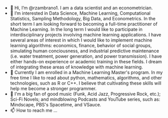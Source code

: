 - 👋 Hi, I’m @rzambrano1. I am a data scientist and an econometrician.
- 👀 I’m interested in Data Science, Machine Learning, Computational Statistics, Sampling Methodology, Big Data, and Econometrics. 
     In the short term I am looking forward to becoming a full-time practitioner of Machine Learning.
     In the long term I would like to participate in interdisciplinary projects involving machine learning applications. I have several areas of interest in which I would like to implement machine learning algorithms: economics, finance, behavior of social groups, simulating human conciousness, and industrial predictive maintenance (i.e. water treatment, power generation, and power transmission). I have either hands-on experience or academic training in these fields. I dream of integrating these areas of knowledge with machine learning.
- 🌱 Currently I am enrolled in a Machine Learning Master's program. In my free time I like to read about python, mathematics, algorithms, and other technologies, such as R or C++. I believe that cultivating these skills will help me  become a stronger programmer. 
- 🎵 I'm a big fan of good music (Funk, Acid Jazz, Progressive Rock, etc.); Sci-Fi Novels; and mindblowing Podcasts and YouTube series, such as: Mindscape, PBS's Spacetime, and VSauce. 
- 📫 How to reach me ...

<!---
rzambrano1/rzambrano1 is a ✨ special ✨ repository because its `README.md` (this file) appears on your GitHub profile.
You can click the Preview link to take a look at your changes.
--->
